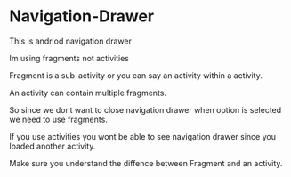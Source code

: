 # Navigation-Drawer
This is andriod navigation drawer

Im using fragments not activities

Fragment is a sub-activity or you can say an activity within a activity.

An activity can contain multiple fragments.

So since we dont want to close navigation drawer when option is selected we need to use fragments.

If you use activities you wont be able to see navigation drawer since you loaded another activity.

Make sure you understand the diffence between Fragment and an activity.
